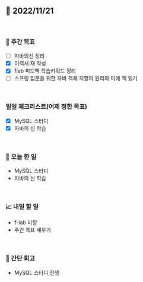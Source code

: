 ## 📅 2022/11/21

<br/>

### 🏹 주간 목표

- [ ] 자바의신 정리
- [x] 이력서 재 작성
- [x] flab 피드백 학습키워드 정리
- [ ] 스프링 입문을 위한 자바 객체 지향의 원리와 이해 책 읽기

<br/>

### 일일 체크리스트(어제 정한 목표)

- [x] MySQL 스터디
- [x] 자바의 신 학습

<br/>

### 💯 오늘 한 일

- MySQL 스터디
- 자바의 신 학습

<br/>

### 📈 내일 할 일

- f-lab 미팅
- 주간 목표 세우기

<br/>

### 🧐 간단 회고

- MySQL 스터디 진행
